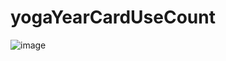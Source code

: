 # yogaYearCardUseCount
![image](https://github.com/user-attachments/assets/3ad9c53d-6eb6-4d26-9377-3b04dbe41f09)
